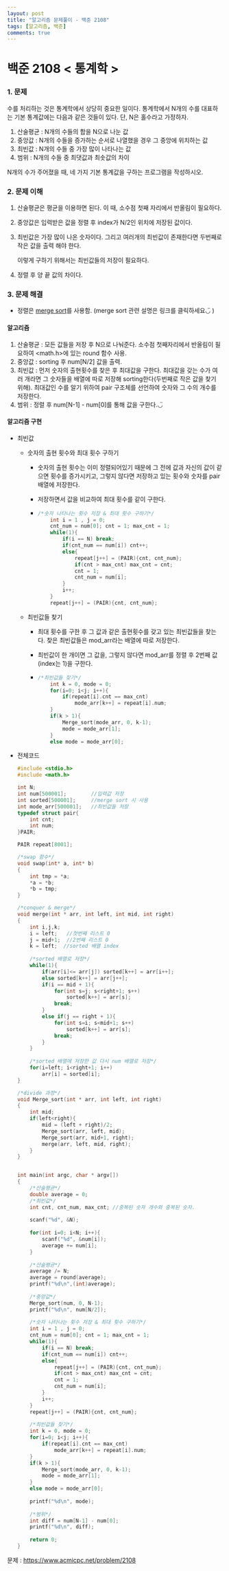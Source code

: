 ```yaml
---
layout: post
title: "알고리즘 문제풀이 - 백준 2108"
tags: [알고리즘, 백준]
comments: true
---
```


# **백준 2108 < 통계학 >**

### 1. 문제

수를 처리하는 것은 통계학에서 상당히 중요한 일이다. 통계학에서 N개의 수를 대표하는 기본 통계값에는 다음과 같은 것들이 있다. 단, N은 홀수라고 가정하자.

1. 산술평균 : N개의 수들의 합을 N으로 나눈 값
2. 중앙값 : N개의 수들을 증가하는 순서로 나열했을 경우 그 중앙에 위치하는 값
3. 최빈값 : N개의 수들 중 가장 많이 나타나는 값
4. 범위 : N개의 수들 중 최댓값과 최솟값의 차이

N개의 수가 주어졌을 때, 네 가지 기본 통계값을 구하는 프로그램을 작성하시오.

### 2. 문제 이해

1. 산술평균은 평균을 이용하면 된다. 이 때, 소수점 첫째 자리에서 반올림이 필요하다. 

2. 중앙값은 입력받은 값을 정렬 후 index가 N/2인 위치에 저장된 값이다.

3. 최빈값은 가장 많이 나온 숫자이다. 그리고 여러개의 최빈값이 존재한다면 두번째로 작은 값을 출력 해야 한다. 

   이렇게 구하기 위해서는 최빈값들의 저장이 필요하다.

4. 정렬 후 양 끝 값의 차이다.

### 3. 문제 해결

* 정렬은  [merge sort](https://bbom16.github.io/backjoon_2751_merge/)를 사용함. (merge sort 관련 설명은 링크를 클릭하세요◡̈ )

#### **알고리즘**

1. 산술평균 : 모든 값들을 저장 후 N으로 나눠준다. 소수점 첫째자리에서 반올림이 필요하여 <math.h>에 있는 round 함수 사용.
2. 중앙값 : sorting 후 num[N/2] 값을 출력.
3. 최빈값 : 먼저 숫자의 출현횟수를 찾은 후 최대값을 구한다. 최대값을 갖는 수가 여러 개라면 그 숫자들을 배열에 따로 저장해 sorting한다(두번째로 작은 값을 찾기 위해). 최대값인 수를 알기 위하여 pair 구조체를 선언하여 숫자와 그 수의 개수를 저장한다.
4. 범위 : 정렬 후 num[N-1] - num[0]를 통해 값을 구한다.◡̈ 

#### **알고리즘 구현**

- 최빈값 

  - 숫자의 출현 횟수와 최대 횟수 구하기
    - 숫자의 출현 횟수는 이미 정렬되어있기 때문에 그 전에 값과 자신의 값이 같으면 횟수를 증가시키고, 그렇지 않다면 저장하고 있는 횟수와 숫자를 pair 배열에 저장한다.

    - 저장하면서 값을 비교하여 최대 횟수를 같이 구한다.

    - ```c
      /*숫자 나타나는 횟수 저장 & 최대 횟수 구하기*/
          int i = 1 , j = 0;
          cnt_num = num[0]; cnt = 1; max_cnt = 1;
          while(1){
              if(i == N) break;
              if(cnt_num == num[i]) cnt++;
              else{
                  repeat[j++] = (PAIR){cnt, cnt_num};
                  if(cnt > max_cnt) max_cnt = cnt;
                  cnt = 1;
                  cnt_num = num[i];
              }
              i++;
          }
          repeat[j++] = (PAIR){cnt, cnt_num};
      ```

  - 최빈값들 찾기

    - 최대 횟수를 구한 후 그 값과 같은 출현횟수를 갖고 있는 최빈값들을 찾는다. 찾은 최빈값들은 mod_arr라는 배열에 
      따로 저장한다. 

    - 최빈값이 한 개이면 그 값을, 그렇지 않다면 mod_arr를 정렬 후 2번째 값(index는 1)을 구한다.

    - ```c
      /*최빈값들 찾기*/
          int k = 0, mode = 0;
          for(i=0; i<j; i++){
              if(repeat[i].cnt == max_cnt)
                  mode_arr[k++] = repeat[i].num;
          }
          if(k > 1){
              Merge_sort(mode_arr, 0, k-1);
              mode = mode_arr[1];
          }
          else mode = mode_arr[0];
      ```

- 전체코드

  ```c
  #include <stdio.h>
  #include <math.h>
  
  int N;
  int num[500001];        //입력값 저장
  int sorted[500001];     //merge sort 시 사용
  int mode_arr[500001];   //최빈값들 저장
  typedef struct pair{
      int cnt;
      int num;
  }PAIR;
  
  PAIR repeat[8001];
  
  /*swap 함수*/
  void swap(int* a, int* b)
  {
      int tmp = *a;
      *a = *b;
      *b = tmp;
  }
  
  /*conquer & merge*/
  void merge(int * arr, int left, int mid, int right)
  {
      int i,j,k;
      i = left;   //첫번째 리스트 0
      j = mid+1;  //2번째 리스트 0
      k = left;  //sorted 배열 index
      
      /*sorted 배열로 저장*/
      while(1){
          if(arr[i]<= arr[j]) sorted[k++] = arr[i++];
          else sorted[k++] = arr[j++];
          if(i == mid + 1){
              for(int s=j; s<right+1; s++)
                  sorted[k++] = arr[s];
              break;
          }
          else if(j == right + 1){
              for(int s=i; s<mid+1; s++)
                  sorted[k++] = arr[s];
              break;
          }
      }
      
      /*sorted 배열에 저장한 값 다시 num 배열로 저장*/
      for(i=left; i<right+1; i++)
          arr[i] = sorted[i];
  }
  
  /*divide 과정*/
  void Merge_sort(int * arr, int left, int right)
  {
      int mid;
      if(left<right){
          mid = (left + right)/2;
          Merge_sort(arr, left, mid);
          Merge_sort(arr, mid+1, right);
          merge(arr, left, mid, right);
      }
  }
  
  
  int main(int argc, char * argv[])
  {
      /*산술평균*/
      double average = 0;
      /*최빈값*/
      int cnt, cnt_num, max_cnt; //중복된 숫자 개수와 중복된 숫자.
      
      scanf("%d", &N);
      
      for(int i=0; i<N; i++){
          scanf("%d", &num[i]);
          average += num[i];
      }
      
      /*산술평균*/
      average /= N;
      average = round(average);
      printf("%d\n",(int)average);
      
      /*중앙값*/
      Merge_sort(num, 0, N-1);
      printf("%d\n", num[N/2]);
      
      /*숫자 나타나는 횟수 저장 & 최대 횟수 구하기*/
      int i = 1 , j = 0;
      cnt_num = num[0]; cnt = 1; max_cnt = 1;
      while(1){
          if(i == N) break;
          if(cnt_num == num[i]) cnt++;
          else{
              repeat[j++] = (PAIR){cnt, cnt_num};
              if(cnt > max_cnt) max_cnt = cnt;
              cnt = 1;
              cnt_num = num[i];
          }
          i++;
      }
      repeat[j++] = (PAIR){cnt, cnt_num};
      
      /*최빈값들 찾기*/
      int k = 0, mode = 0;
      for(i=0; i<j; i++){
          if(repeat[i].cnt == max_cnt)
              mode_arr[k++] = repeat[i].num;
      }
      if(k > 1){
          Merge_sort(mode_arr, 0, k-1);
          mode = mode_arr[1];
      }
      else mode = mode_arr[0];
      
      printf("%d\n", mode);
      
      /*범위*/
      int diff = num[N-1] - num[0];
      printf("%d\n", diff);
      
      return 0;
  }
  
  ```



문제 : <https://www.acmicpc.net/problem/2108>
